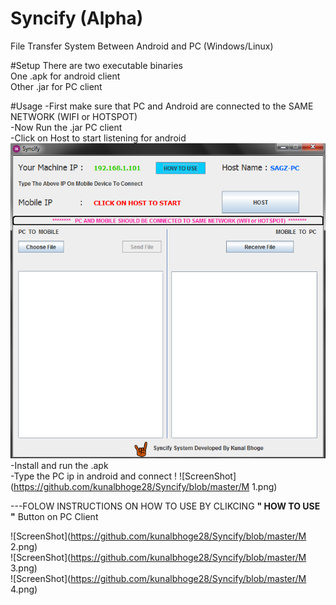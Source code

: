 # Syncify (Alpha)
File Transfer System Between Android and PC (Windows/Linux)

#Setup
There are two executable binaries<br/>
One .apk for android client<br/>
Other .jar for PC client<br/>

#Usage
-First make sure that PC and Android are connected to the SAME NETWORK (WIFI or HOTSPOT)<br/>
-Now Run the .jar PC client<br/>
-Click on Host to start listening for android <br/>
 ![ScreenShot](https://github.com/kunalbhoge28/Syncify/blob/master/1.png)<br/>
-Install and run the .apk<br/>
-Type the PC ip in android and connect !
![ScreenShot](https://github.com/kunalbhoge28/Syncify/blob/master/M 1.png)<br/>


---FOLOW INSTRUCTIONS ON HOW TO USE BY CLIKCING <b>" HOW TO USE "</b> Button on PC Client<br/>

![ScreenShot](https://github.com/kunalbhoge28/Syncify/blob/master/M 2.png)<br/>
![ScreenShot](https://github.com/kunalbhoge28/Syncify/blob/master/M 3.png)<br/>
![ScreenShot](https://github.com/kunalbhoge28/Syncify/blob/master/M 4.png)<br/>


